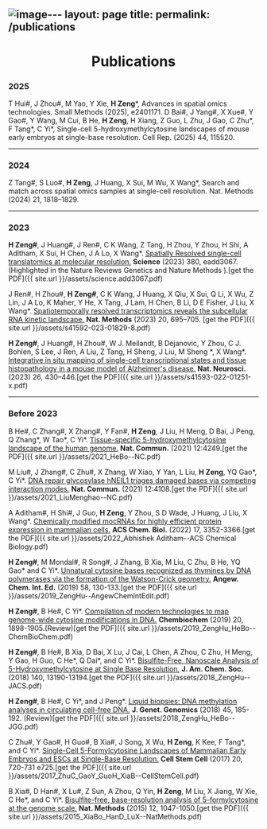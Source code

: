 ![image](https://github.com/user-attachments/assets/da7ac4ac-b3b4-4158-b5a9-6844cacd3750)---
layout: page
title:
permalink: /publications
---

<h1 align="center">Publications</h1>

### 2025

T Hui#, J Zhou#, M Yao, Y Xie, **H Zeng**\*, Advances in spatial omics technologies. Small Methods (2025), e2401171.
D Bai#, J Yang#, X Xue#, Y Gao#, Y Wang, M Cui, B He, **H Zeng**, H Xiang, Z Guo, L Zhu, J Gao, C Zhu\*, F Tang\*, C Yi\*, Single-cell 5-hydroxymethylcytosine landscapes of mouse early embryos at single-base resolution. Cell Rep. (2025) 44, 115520.

---

### 2024

Z Tang#, S Luo#, **H Zeng**, J Huang, X Sui, M Wu, X Wang\*, Search and match across spatial omics samples at single-cell resolution. Nat. Methods (2024) 21, 1818–1829.

---

### 2023

**H Zeng#**, J Huang#, J Ren#, C K Wang, Z Tang, H Zhou, Y Zhou, H Shi, A Aditham, X Sui, H Chen, J A Lo, X Wang\*. [Spatially Resolved single-cell translatomics at molecular resolution.](https://www.science.org/doi/10.1126/science.add3067)  **Science** (2023) 380, eadd3067. (Highlighted in the  Nature Reviews Genetics and  Nature Methods ).[get the PDF]({{ site.url }}/assets/science.add3067.pdf)


J Ren#, H Zhou#, **H Zeng#**, C K Wang, J Huang, X Qiu, X Sui, Q Li, X Wu, Z Lin, J A Lo, K Maher, Y He, X Tang, J Lam, H Chen, B Li, D E Fisher, J Liu, X Wang\*. [Spatiotemporally resolved transcriptomics reveals the subcellular RNA kinetic landscape.](https://www.nature.com/articles/s41592-023-01829-8)  **Nat. Methods** (2023) 20, 695–705.
[get the PDF]({{ site.url }}/assets/s41592-023-01829-8.pdf)


**H Zeng#**, J Huang#, H Zhou#, W J. Meilandt, B Dejanovic, Y Zhou, C J. Bohlen, S Lee, J Ren, A Liu, Z Tang, H Sheng, J Liu, M Sheng \*, X Wang\*. [Integrative in situ mapping of single-cell transcriptional states and tissue histopathology in a mouse model of Alzheimer's disease.](https://www.nature.com/articles/s41593-022-01251-x)  **Nat. Neurosci.** (2023) 26, 430–446.[get the PDF]({{ site.url }}/assets/s41593-022-01251-x.pdf)

---

### Before 2023

B He#, C Zhang#, X Zhang#, Y Fan#, **H Zeng**, J Liu, H Meng, D Bai, J Peng, Q Zhang\*, W Tao\*, C Yi\*. [Tissue-specific 5-hydroxymethylcytosine landscape of the human genome.](https://www.nature.com/articles/s41467-021-24425-w)  **Nat. Commun.** (2021) 12:4249.[get the PDF]({{ site.url }}/assets/2021_HeBo--NC.pdf)

M Liu#, J Zhang#, C Zhu#, X Zhang, W Xiao, Y Yan, L Liu, **H Zeng**, YQ Gao\*, C Yi\*. [DNA repair glycosylase hNEIL1 triages damaged bases via competing interaction modes.](https://www.nature.com/articles/s41467-021-24431-y)  **Nat. Commun.** (2021) 12:4108.[get the PDF]({{ site.url }}/assets/2021_LiuMenghao--NC.pdf)

A Aditham#, H Shi#, J Guo, **H Zeng**, Y Zhou, S D Wade, J Huang, J Liu, X Wang\*. [Chemically modified mocRNAs for highly efficient protein expression in mammalian cells.](https://pubs.acs.org/doi/10.1021/acschembio.1c00569)  **ACS Chem. Biol.** (2022) 17, 3352-3366.[get the PDF]({{ site.url }}/assets/2022_Abhishek Aditham--ACS Chemical Biology.pdf)

**H Zeng#**, M Mondal#, R Song#, J Zhang, B Xia, M Liu, C Zhu, B He, YQ Gao\* and C Yi\*. [Unnatural cytosine bases recognized as thymines by DNA polymerases via the formation of the Watson-Crick geometry.](https://onlinelibrary.wiley.com/doi/10.1002/anie.201807845)  **Angew. Chem. Int. Ed.** (2019) 58, 130-133.[get the PDF]({{ site.url }}/assets/2019_ZengHu--AngewChemIntEdit.pdf)

**H Zeng#**, B He#, C Yi\*. [Compilation of modern technologies to map genome-wide cytosine modifications in DNA.](https://chemistry-europe.onlinelibrary.wiley.com/doi/10.1002/cbic.201900035)  **Chembiochem**  (2019) 20, 1898-1905.(Review)[get the PDF]({{ site.url }}/assets/2019_ZengHu_HeBo--ChemBioChem.pdf)

**H Zeng#**, B He#, B Xia, D Bai, X Lu, J Cai, L Chen, A Zhou, C Zhu, H Meng, Y Gao, H Guo, C He\*, Q Dai\*, and C Yi\*. [Bisulfite-Free, Nanoscale Analysis of 5-Hydroxymethylcytosine at Single Base Resolution.](https://pubs.acs.org/doi/10.1021/jacs.8b08297)  **J. Am. Chem. Soc.** (2018) 140, 13190-13194.[get the PDF]({{ site.url }}/assets/2018_ZengHu--JACS.pdf)

**H Zeng#**, B He#, C Yi\*, and J Peng\*. [Liquid biopsies: DNA methylation analyses in circulating cell-free DNA.](https://www.sciencedirect.com/science/article/abs/pii/S1673852718300432?via%3Dihub)  **J. Genet. Genomics** (2018) 45, 185-192. (Review)[get the PDF]({{ site.url }}/assets/2018_ZengHu_HeBo--JGG.pdf)

C Zhu#, Y Gao#, H Guo#, B Xia#, J Song, X Wu, **H Zeng**, K Kee, F Tang\*, and C Yi\*. [Single-Cell 5-Formylcytosine Landscapes of Mammalian Early Embryos and ESCs at Single-Base Resolution.](https://www.cell.com/cell-stem-cell/fulltext/S1934-5909(17)30070-X)  **Cell Stem Cell** (2017) 20, 720-731 e725.[get the PDF]({{ site.url }}/assets/2017_ZhuC_GaoY_GuoH_XiaB--CellStemCell.pdf)

B Xia#, D Han#, X Lu#, Z Sun, A Zhou, Q Yin, **H Zeng**, M Liu, X Jiang, W Xie, C He\*, and C Yi\*. [Bisulfite-free, base-resolution analysis of 5-formylcytosine at the genome scale.](https://www.nature.com/articles/nmeth.3569)  **Nat. Methods** (2015) 12, 1047-1050.[get the PDF]({{ site.url }}/assets/2015_XiaBo_HanD_LuX--NatMethods.pdf)
